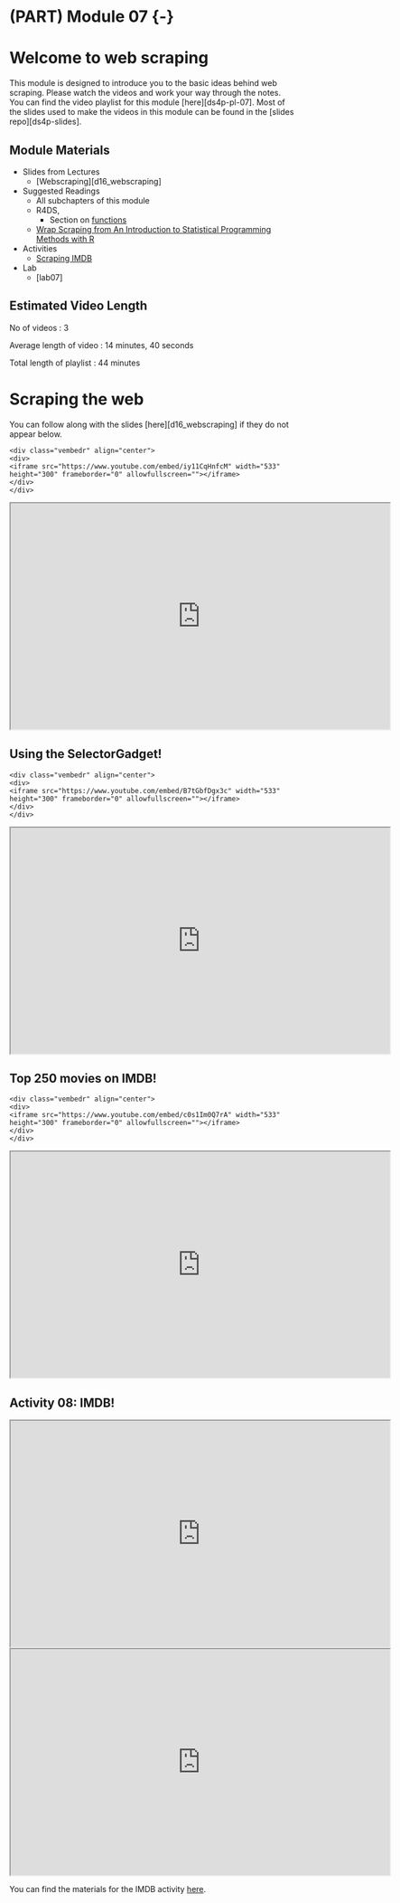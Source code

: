 # (PART) Module 07 {-}



# Welcome to web scraping

This module is designed to introduce you to the basic ideas behind web scraping. Please watch the videos and work your way through the notes. You can find the video playlist for this module [here][ds4p-pl-07]. Most of the slides used to make the videos in this module can be found in the [slides repo][ds4p-slides].


## Module Materials

* Slides from Lectures
  * [Webscraping][d16_webscraping]
* Suggested Readings
  * All subchapters of this module
  * R4DS,
    * Section on [functions](https://r4ds.had.co.nz/functions.html)
  * [Wrap Scraping from An Introduction to Statistical Programming Methods with R](https://smac-group.github.io/ds/section-web-scraping.html)
* Activities
  * [Scraping IMDB](https://github.com/DataScience4Psych/ae-08-imdb-webscraping)
* Lab
  * [lab07]

## Estimated Video Length

No of videos : 3

Average length of video : 14 minutes, 40 seconds

Total length of playlist : 44 minutes

# Scraping the web

You can follow along with the slides [here][d16_webscraping] if they do not appear below.


```{=html}
<div class="vembedr" align="center">
<div>
<iframe src="https://www.youtube.com/embed/iy11CqHnfcM" width="533" height="300" frameborder="0" allowfullscreen=""></iframe>
</div>
</div>
```


<iframe src="https://datascience4psych.github.io/slides/d16_webscraping/d16_webscraping.html" width="672" height="400px"></iframe>


## Using the SelectorGadget!


```{=html}
<div class="vembedr" align="center">
<div>
<iframe src="https://www.youtube.com/embed/B7tGbfDgx3c" width="533" height="300" frameborder="0" allowfullscreen=""></iframe>
</div>
</div>
```


<iframe src="https://datascience4psych.github.io/slides/d16_webscraping/d16_webscraping.html#12" width="672" height="400px"></iframe>


## Top 250 movies on IMDB!


```{=html}
<div class="vembedr" align="center">
<div>
<iframe src="https://www.youtube.com/embed/c0s1Im0Q7rA" width="533" height="300" frameborder="0" allowfullscreen=""></iframe>
</div>
</div>
```


<iframe src="https://datascience4psych.github.io/slides/d16_webscraping/d16_webscraping.html#25" width="672" height="400px"></iframe>



## Activity 08: IMDB!

<iframe src="https://datascience4psych.github.io/slides/d16_webscraping/d16_webscraping.html#28" width="672" height="400px"></iframe>

<iframe src="https://datascience4psych.github.io/slides/d16_webscraping/d16_webscraping.html#68" width="672" height="400px"></iframe>


You can find the materials for the IMDB activity [here](https://github.com/DataScience4Psych/ae-08-imdb-webscraping).

